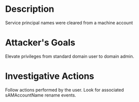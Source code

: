 # Description
Service principal names were cleared from a machine account
# Attacker's Goals
Elevate privileges from standard domain user to domain admin.
# Investigative Actions
Follow actions performed by the user.
Look for associated sAMAccountName rename events.
